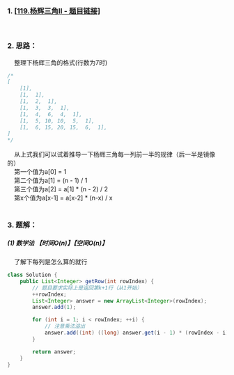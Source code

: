 ### 1. [[119.杨辉三角II - 题目链接]](https://leetcode-cn.com/problems/pascals-triangle-ii/)
<br>

### 2. 思路：<br>
&nbsp;&nbsp;&nbsp;&nbsp;整理下杨辉三角的格式(行数为7时)
```java
/*
[
    [1],
    [1,  1],
    [1,  2,  1],
    [1,  3,  3,  1],
    [1,  4,  6,  4,  1],
    [1,  5, 10, 10,  5,  1],
    [1,  6, 15, 20, 15,  6,  1],
]
*/
```
&nbsp;&nbsp;&nbsp;&nbsp;从上式我们可以试着推导一下杨辉三角每一列前一半的规律（后一半是镜像的）<br>
&nbsp;&nbsp;&nbsp;&nbsp;第一个值为a[0] = 1<br>
&nbsp;&nbsp;&nbsp;&nbsp;第二个值为a[1] = (n - 1) / 1<br>
&nbsp;&nbsp;&nbsp;&nbsp;第三个值为a[2] = a[1] * (n - 2) / 2<br>
&nbsp;&nbsp;&nbsp;&nbsp;第x个值为a[x-1] = a[x-2] * (n-x) / x<br>
<br>

### 3. 题解：<br>
##### (1) 数学法 【时间O(n)】【空间O(n)】<br>
&nbsp;&nbsp;&nbsp;&nbsp;了解下每列是怎么算的就行
```java
class Solution {
    public List<Integer> getRow(int rowIndex) {
        // 题目要求实际上是返回第k+1行（从1开始）
        ++rowIndex;
        List<Integer> answer = new ArrayList<Integer>(rowIndex);
        answer.add(1);

        for (int i = 1; i < rowIndex; ++i) {
            // 注意乘法溢出
            answer.add((int) ((long) answer.get(i - 1) * (rowIndex - i) / i));
        }

        return answer;
    }
}
```